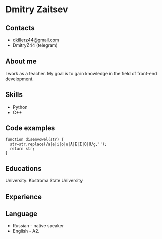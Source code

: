 # Dmitry Zaitsev
 
## Contacts
* dkillerz44@gmail.com
* DmitryZ44 (telegram)
## About me
I work as a teacher. My goal is to gain knowledge in the field of front-end development.
## Skills
* Python
* C++
## Code examples
```
function disemvowel(str) {
  str=str.replace(/a|e|i|o|u|A|E|I|O|U/g,'');
  return str;
}
```
## Educations
University: Kostroma State University
## Experience
## Language
* Russian - native speaker
* English - A2.
